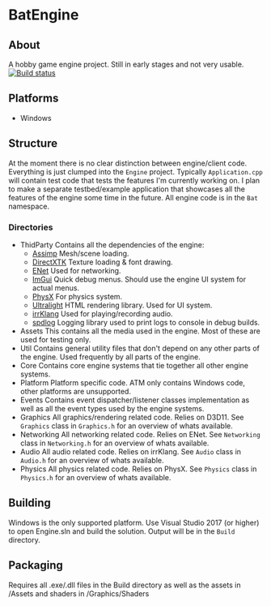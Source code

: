 # BatEngine

## About
A hobby game engine project. Still in early stages and not very usable. [![Build status](https://ci.appveyor.com/api/projects/status/q13c8448sfldefpy?svg=true)](https://ci.appveyor.com/project/SlidyBat/batengine)

## Platforms
 * Windows

## Structure
At the moment there is no clear distinction between engine/client code. Everything is just clumped into the `Engine` project.
Typically `Application.cpp` will contain test code that tests the features I'm currently working on. I plan to make a separate testbed/example application that showcases all the features of the engine some time in the future. All engine code is in the `Bat` namespace.

### Directories
 - ThidParty
    Contains all the dependencies of the engine:
    - [Assimp](https://github.com/assimp/assimp)
        Mesh/scene loading.
    - [DirectXTK](https://github.com/Microsoft/DirectXTK)
        Texture loading & font drawing.
    - [ENet](http://enet.bespin.org/)
        Used for networking.
    - [ImGui](https://github.com/ocornut/imgui/)
        Quick debug menus. Should use the engine UI system for actual menus.
    - [PhysX](https://github.com/NVIDIAGameWorks/PhysX)
        For physics system.
    - [Ultralight](https://ultralig.ht)
        HTML rendering library. Used for UI system.
    - [irrKlang](https://www.ambiera.com/irrklang/)
        Used for playing/recording audio.
    - [spdlog](https://github.com/gabime/spdlog)
        Logging library used to print logs to console in debug builds.
 - Assets
    This contains all the media used in the engine. Most of these are used for testing only.
 - Util
    Contains general utility files that don't depend on any other parts of the engine. Used frequently by all parts of the engine.
 - Core
    Contains core engine systems that tie together all other engine systems.
 - Platform
    Platform specific code. ATM only contains Windows code, other platforms are unsupported.
 - Events
    Contains event dispatcher/listener classes implementation as well as all the event types used by the engine systems.
 - Graphics
    All graphics/rendering related code. Relies on D3D11. See `Graphics` class in `Graphics.h` for an overview of whats available.
 - Networking
    All networking related code. Relies on ENet. See `Networking` class in `Networking.h` for an overview of whats available.
 - Audio
    All audio related code. Relies on irrKlang. See `Audio` class in `Audio.h` for an overview of whats available.
 - Physics
    All physics related code. Relies on PhysX. See `Physics` class in `Physics.h` for an overview of whats available.

## Building
Windows is the only supported platform. Use Visual Studio 2017 (or higher) to open Engine.sln and build the solution. Output will be in the `Build` directory.

## Packaging
Requires all .exe/.dll files in the Build directory as well as the assets in /Assets and shaders in /Graphics/Shaders